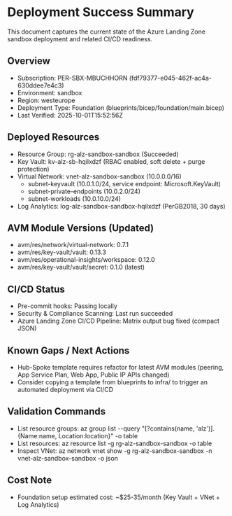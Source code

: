# Deployment Success Summary

This document captures the current state of the Azure Landing Zone sandbox deployment and related CI/CD readiness.

## Overview

- Subscription: PER-SBX-MBUCHHORN (fdf79377-e045-462f-ac4a-630ddee7e4c3)
- Environment: sandbox
- Region: westeurope
- Deployment Type: Foundation (blueprints/bicep/foundation/main.bicep)
- Last Verified: 2025-10-01T15:52:56Z

## Deployed Resources

- Resource Group: rg-alz-sandbox-sandbox (Succeeded)
- Key Vault: kv-alz-sb-hqilxdzf (RBAC enabled, soft delete + purge protection)
- Virtual Network: vnet-alz-sandbox-sandbox (10.0.0.0/16)
  - subnet-keyvault (10.0.1.0/24, service endpoint: Microsoft.KeyVault)
  - subnet-private-endpoints (10.0.2.0/24)
  - subnet-workloads (10.0.10.0/24)
- Log Analytics: log-alz-sandbox-sandbox-hqilxdzf (PerGB2018, 30 days)

## AVM Module Versions (Updated)

- avm/res/network/virtual-network: 0.7.1
- avm/res/key-vault/vault: 0.13.3
- avm/res/operational-insights/workspace: 0.12.0
- avm/res/key-vault/vault/secret: 0.1.0 (latest)

## CI/CD Status

- Pre-commit hooks: Passing locally
- Security & Compliance Scanning: Last run succeeded
- Azure Landing Zone CI/CD Pipeline: Matrix output bug fixed (compact JSON)

## Known Gaps / Next Actions

- Hub-Spoke template requires refactor for latest AVM modules (peering, App Service Plan, Web App, Public IP APIs changed)
- Consider copying a template from blueprints to infra/ to trigger an automated deployment via CI/CD

## Validation Commands

- List resource groups: az group list --query "[?contains(name, 'alz')].{Name:name, Location:location}" -o table
- List resources: az resource list -g rg-alz-sandbox-sandbox -o table
- Inspect VNet: az network vnet show -g rg-alz-sandbox-sandbox -n vnet-alz-sandbox-sandbox -o json

## Cost Note

- Foundation setup estimated cost: ~$25-35/month (Key Vault + VNet + Log Analytics)
